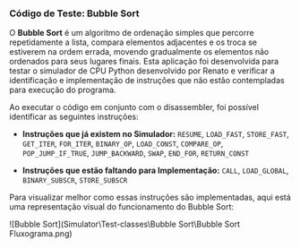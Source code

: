### Código de Teste: Bubble Sort

O **Bubble Sort** é um algoritmo de ordenação simples que percorre repetidamente a lista, compara elementos adjacentes e os troca se estiverem na ordem errada, movendo gradualmente os elementos não ordenados para seus lugares finais. Esta aplicação foi desenvolvida para testar o simulador de CPU Python desenvolvido por Renato e verificar a identificação e implementação de instruções que não estão contempladas para execução do programa.

Ao executar o código em conjunto com o disassembler, foi possível identificar as seguintes instruções:
- **Instruções que já existem no Simulador:** `RESUME`, `LOAD_FAST`, `STORE_FAST`, `GET_ITER`, `FOR_ITER`, `BINARY_OP`, `LOAD_CONST`, `COMPARE_OP`, `POP_JUMP_IF_TRUE`, `JUMP_BACKWARD`, `SWAP`, `END_FOR`, `RETURN_CONST`

- **Instruções que estão faltando para Implementação:** `CALL`, `LOAD_GLOBAL`, `BINARY_SUBSCR`, `STORE_SUBSCR`

Para visualizar melhor como essas instruções são implementadas, aqui está uma representação visual do funcionamento do Bubble Sort:

![Bubble Sort](Simulator\Test-classes\Bubble Sort\Bubble Sort Fluxograma.png)
